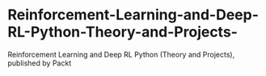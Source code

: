 # Reinforcement-Learning-and-Deep-RL-Python-Theory-and-Projects-
Reinforcement Learning and Deep RL Python (Theory and Projects), published by Packt
